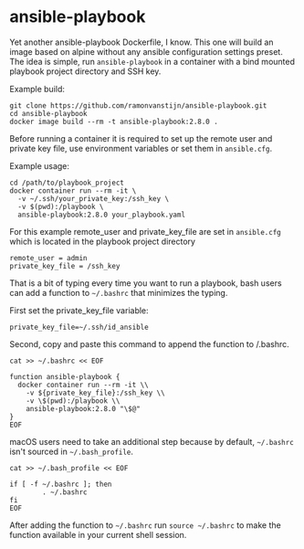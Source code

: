 # ansible-playbook

Yet another ansible-playbook Dockerfile, I know. This one will build an image based on alpine without any ansible configuration settings preset. The idea is simple, run `ansible-playbook` in a container with a bind mounted playbook project directory and SSH key.

Example build:

```shell
git clone https://github.com/ramonvanstijn/ansible-playbook.git
cd ansible-playbook
docker image build --rm -t ansible-playbook:2.8.0 .
```

Before running a container it is required to set up the remote user and private key file, use environment variables or set them in `ansible.cfg`.

Example usage:

```shell
cd /path/to/playbook_project
docker container run --rm -it \
  -v ~/.ssh/your_private_key:/ssh_key \
  -v $(pwd):/playbook \
  ansible-playbook:2.8.0 your_playbook.yaml
```

For this example remote_user and private_key_file are set in `ansible.cfg` which is located in the playbook project directory

```shell
remote_user = admin
private_key_file = /ssh_key
```

That is a bit of typing every time you want to run a playbook, bash users can add a function to `~/.bashrc` that minimizes the typing.

First set the private_key_file variable:

```shell
private_key_file=~/.ssh/id_ansible
```

Second, copy and paste this command to append the function to /.bashrc.

```shell
cat >> ~/.bashrc << EOF

function ansible-playbook {
  docker container run --rm -it \\
    -v ${private_key_file}:/ssh_key \\
    -v \$(pwd):/playbook \\
    ansible-playbook:2.8.0 "\$@"
}
EOF
```

macOS users need to take an additional step because by default, `~/.bashrc` isn't sourced in `~/.bash_profile`.

```shell
cat >> ~/.bash_profile << EOF

if [ -f ~/.bashrc ]; then
        . ~/.bashrc
fi
EOF
```

After adding the function to `~/.bashrc` run `source ~/.bashrc` to make the function available in your current shell session.
